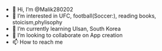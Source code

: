 - 👋 Hi, I’m @Malik280202
- 👀 I’m interested in UFC, football(Soccer:), reading books, stoicism,phylisophy
- 🌱 I’m currently learning Ulsan, South Korea 
- 💞️ I’m looking to collaborate on App creation 
- 📫 How to reach me 

<!---
Malik280202/Malik280202 is a ✨ special ✨ repository because its `README.md` (this file) appears on your GitHub profile.
You can click the Preview link to take a look at your changes.
--->
